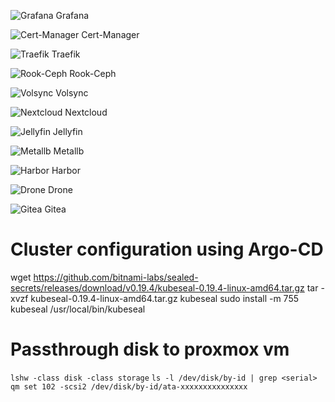 ![Grafana](https://argo.simonmalm.com/api/badge?name=monitoring) Grafana

![Cert-Manager](https://argo.simonmalm.com/api/badge?name=cert-manager) Cert-Manager

![Traefik](https://argo.simonmalm.com/api/badge?name=traefik) Traefik

![Rook-Ceph](https://argo.simonmalm.com/api/badge?name=rook-ceph) Rook-Ceph

![Volsync](https://argo.simonmalm.com/api/badge?name=volsync) Volsync

![Nextcloud](https://argo.simonmalm.com/api/badge?name=nextcloud) Nextcloud

![Jellyfin](https://argo.simonmalm.com/api/badge?name=media-library) Jellyfin

![Metallb](https://argo.simonmalm.com/api/badge?name=metallb) Metallb

![Harbor](https://argo.simonmalm.com/api/badge?name=harbor) Harbor

![Drone](https://argo.simonmalm.com/api/badge?name=drone) Drone

![Gitea](https://argo.simonmalm.com/api/badge?name=gitea) Gitea


# Cluster configuration using Argo-CD

wget https://github.com/bitnami-labs/sealed-secrets/releases/download/v0.19.4/kubeseal-0.19.4-linux-amd64.tar.gz
tar -xvzf kubeseal-0.19.4-linux-amd64.tar.gz kubeseal
sudo install -m 755 kubeseal /usr/local/bin/kubeseal


# Passthrough disk to proxmox vm
`lshw -class disk -class storage`
`ls -l /dev/disk/by-id | grep <serial>`
`qm set 102 -scsi2 /dev/disk/by-id/ata-xxxxxxxxxxxxxxx`